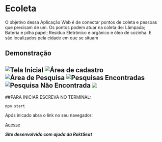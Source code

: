 # Ecoleta

O objetivo dessa Aplicação Web é de conectar pontos de coleta e pessoas que precisam de um.
Os pontos podem atuar na coleta de: Lâmpada; Bateria e pilha papel; Resíduo Eletrônico e orgânico e óleo de cozinha. E são localizados pela cidade em que se situam

## Demonstração

![Tela Inicial](https://user-images.githubusercontent.com/60316602/96302888-e7690b00-0fcf-11eb-830f-bf3be82a1e42.png)
![Área de cadastro](https://user-images.githubusercontent.com/60316602/96302661-8c371880-0fcf-11eb-9d9a-a685a44763d1.png)
![Área de Pesquisa](https://user-images.githubusercontent.com/60316602/96303025-239c6b80-0fd0-11eb-85e5-6a20dffa33e7.png)
![Pesquisas Encontradas](https://user-images.githubusercontent.com/60316602/96303168-5a728180-0fd0-11eb-9e64-11b771ea20e2.png)
![Pesquisa Não Encontrada](https://user-images.githubusercontent.com/60316602/96303253-7aa24080-0fd0-11eb-8d21-bdc63aa07194.png)
[![](http://img.youtube.com/vi/4-X0X_5wtYA/0.jpg)](http://www.youtube.com/watch?v=4-X0X_5wtYA "")
---

##PARA INICIAR ESCREVA NO TERMINAL: 

```npm start```

Após inicado abra o link no seu navegador:

[Acesse](http://localhost:3000/)

__*Site desenvolvido com ajuda da RoktSeat*__
